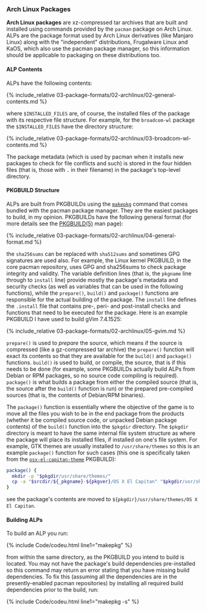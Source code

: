 ### Arch Linux Packages
**Arch Linux packages** are xz-compressed tar archives that are built and installed using commands provided by the `pacman` package on Arch Linux. ALPs are the package format used by Arch Linux derivatives (like Manjaro Linux) along with the "independent" distributions, Frugalware Linux and KaOS, which also use the pacman package manager, so this information should be applicable to packaging on these distributions too.

#### ALP Contents
ALPs have the following contents:

{% include_relative 03-package-formats/02-archlinux/02-general-contents.md %}

where `$INSTALLED_FILES` are, of course, the installed files of the package with its respective file structure. For example, for the `broadcom-wl` package the `$INSTALLED_FILES` have the directory structure:

{% include_relative 03-package-formats/02-archlinux/03-broadcom-wl-contents.md %}

The package metadata (which is used by pacman when it installs new packages to check for file conflicts and such) is stored in the four hidden files (that is, those with `.` in their filename) in the package's top-level directory.

#### PKGBUILD Structure
ALPs are built from PKGBUILDs using the [`makepkg`](/man/makepkg.8.html) command that comes bundled with the pacman package manager. They are the easiest packages to build, in my opinion. PKGBUILDs have the following general format (for more details see the [PKGBUILD(5)](/man/PKGBUILD.5.html) man page):

{% include_relative 03-package-formats/02-archlinux/04-general-format.md %}

the `sha256sums` can be replaced with `sha512sums` and sometimes GPG signatures are used also. For example, the Linux kernel PKGBUILD, in the core pacman repository, uses GPG and sha256sums to check package integrity and validity. The variable definition lines (that is, the `pkgname` line through to `install` line) provide mostly the package's metadata and security checks (as well as variables that can be used in the following functions), while the `prepare()`, `build()` and `package()` functions are responsible for the actual building of the package. The `install` line defines the `.install` file that contains pre-, peri- and post-install checks and functions that need to be executed for the package. Here is an example PKGBUILD I have used to build gVim 7.4.1525:

{% include_relative 03-package-formats/02-archlinux/05-gvim.md %}

`prepare()` is used to *prepare* the source, which means if the source is compressed (like a gz-compressed tar archive) the `prepare()` function will exact its contents so that they are available for the `build()` and `package()` functions. `build()` is used to build, or compile, the source, that is if this needs to be done (for example, some PKGBUILDs actually build ALPs from Debian or RPM packages, so no source code compiling is required). `package()` is what builds a package from either the compiled source (that is, the source after the `build()` function is run) or the prepared pre-compiled sources (that is, the contents of Debian/RPM binaries).

The `package()` function is essentially where the objective of the game is to move all the files you wish to be in the end package from the products (whether it be compiled source code, or unpacked Debian package contents) of the `build()` function into the `$pkgdir` directory. The `$pkgdir` directory is meant to have the same internal file system structure as where the package will place its installed files, if installed on one's file system. For example, GTK themes are usually installed to `/usr/share/themes` so this is an example `package()` function for such cases (this one is specifically taken from the [`osx-el-capitan-theme`](https://build.opensuse.org/package/view_file/home:fusion809:arch_extra/osx-el-capitan-theme/PKGBUILD?expand=1) PKGBUILD):

~~~ bash
package() {
  mkdir -p "$pkgdir/usr/share/themes/"
  cp -a "$srcdir/${_pkgname}-${pkgver}/OS X El Capitan" "$pkgdir/usr/share/themes/"
}
~~~

see the package's contents are moved to `${pkgdir}/usr/share/themes/OS X El Capitan`.

#### Building ALPs
To build an ALP you run:

{% include Code/codeu.html line1="makepkg" %}

from within the same directory, as the PKGBUILD you intend to build is located. You may not have the package's build dependencies pre-installed so this command may return an error stating that you have missing build dependencies. To fix this (assuming all the dependencies are in the presently-enabled pacman repositories) by installing all required build dependencies prior to the build, run:

{% include Code/codeu.html line1="makepkg -s" %}
